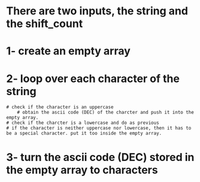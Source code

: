 # There are two inputs, the string and the shift_count

# 1- create an empty array 
# 2- loop over each character of the string
    # check if the character is an uppercase
        # obtain the ascii code (DEC) of the charcter and push it into the empty array.
    # check if the charcter is a lowercase and do as previous
    # if the character is neither uppercase nor lowercase, then it has to be a special character. put it too inside the empty array.
# 3- turn the ascii code (DEC) stored in the empty array to characters